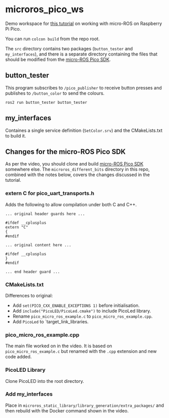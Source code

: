 # microros_pico_ws
Demo workspace for [this tutorial](https://youtu.be/MBKAZ_2P1Sk) on working with micro-ROS on Raspberry Pi Pico. 

You can run `colcon build` from the repo root.

The `src` directory contains two packages (`button_tester` and `my_interfaces`), and there is a separate directory containing the files that should be modified from the [micro-ROS Pico SDK](https://github.com/micro-ROS/micro_ros_raspberrypi_pico_sdk). 


## button_tester

This program subscribes to `/pico_publisher` to receive button presses and publishes to `/button_color` to send the colours.

`ros2 run button_tester button_tester`

## my_interfaces

Containes a single service definition (`SetColor.srv`) and the CMakeLists.txt to build it.

## Changes for the micro-ROS Pico SDK

As per the video, you should clone and build [micro-ROS Pico SDK](https://github.com/micro-ROS/micro_ros_raspberrypi_pico_sdk) somewhere else. The `microros_different_bits` directory in this repo, combined with the notes below, covers the changes discussed in the tutorial.

### extern C for pico_uart_transports.h

Adds the following to allow compilation under both C and C++.
```
... original header guards here ...

#ifdef __cplusplus
extern "C"
{
#endif

... original content here ...

#ifdef __cplusplus
}
#endif

... end header guard ...
```

### CMakeLists.txt

Differences to original:

- Add `set(PICO_CXX_ENABLE_EXCEPTIONS 1)` before initialisation.
- Add `include("PicoLED/PicoLed.cmake")` to include PicoLed library.
- Rename `pico_micro_ros_example.c` to `pico_micro_ros_example.cpp`.
- Add `PicoLed` to `target_link_libraries.

### pico_micro_ros_example.cpp

The main file worked on in the video. It is based on `pico_micro_ros_example.c` but renamed with the `.cpp` extension and new code added.

### PicoLED Library
Clone PicoLED into the root directory.

### Add my_interfaces
Place in `microros_static_library/library_generation/extra_packages/` and then rebuild with the Docker command shown in the video.




